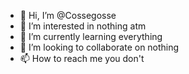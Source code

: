 - 👋 Hi, I’m @Cossegosse
- 👀 I’m interested in nothing atm
- 🌱 I’m currently learning everything
- 💞️ I’m looking to collaborate on nothing
- 📫 How to reach me you don't

<!---
Cossegosse/Cossegosse is a ✨ special ✨ repository because its `README.md` (this file) appears on your GitHub profile.
You can click the Preview link to take a look at your changes.
--->
